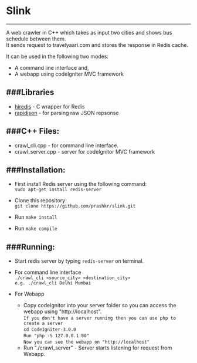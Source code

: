# Slink
---
A web crawler in C++ which takes as input two cities and shows bus schedule between them.<br/>
It sends request to travelyaari.com and stores the response in Redis cache.

It can be used in the following two modes:
* A command line interface and, <br/>
* A webapp using codeIgniter MVC framework

###Libraries
---
* [hiredis](https://github.com/redis/hiredis) - C wrapper for Redis <br/>
* [rapidjson](https://github.com/miloyip/rapidjson) - for parsing raw JSON repsonse 

###C++ Files:
---
* crawl_cli.cpp - for command line interface.<br/>
* crawl_server.cpp - server for codeIgnitor MVC framework

###Installation:
---
* First install Redis server using the following command:<br/>
  `sudo apt-get install redis-server`

* Clone this repository:<br/>
   `git clone https://github.com/prashkr/slink.git`

* Run `make install`

* Run `make compile`

###Running:
---
* Start redis server by typing `redis-server` on terminal.

* For command line interface<br/>
	   `./crawl_cli <source_city> <destination_city>`<br/>
	   `e.g. ./crawl_cli Delhi Mumbai`
	
* For Webapp
	* Copy codeIgnitor into your server folder so you can access the webapp using "http://localhost".<br/>
		    `If you don't have a server running then you can use php to create a server` <br/>
		    `cd CodeIgniter-3.0.0`<br/>
		    `Run "php -S 127.0.0.1:80"`<br/>
		    `Now you can see the webapp on "http://localhost"`<br/>
	* Run "./crawl_server" - Server starts listening for request from Webapp.<br/>
